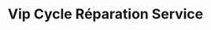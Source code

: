 ---
title: "Vip Cycle Réparation Service"
url: /sion/vip-cycle-reparation-service/
shop: Fahrrad
---